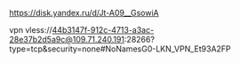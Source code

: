 https://disk.yandex.ru/d/Jt-A09__GsowiA

vpn
vless://44b3147f-912c-4713-a3ac-28e37b2d5a9c@109.71.240.191:28266?type=tcp&security=none#NoNamesG0-LKN_VPN_Et93A2FP

